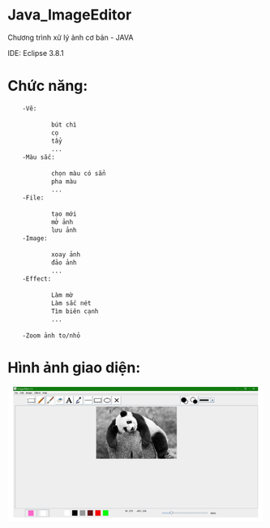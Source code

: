 # Java_ImageEditor
Chương trình xử lý ảnh cơ bản - JAVA

IDE: Eclipse 3.8.1

# Chức năng:

        -Vẽ:
        
                bút chì
                cọ
                tẩy
                ...
        -Màu sắc:
        
                chọn màu có sẳn
                pha màu
                ...   
        -File:
        
                tạo mới 
                mở ảnh
                lưu ảnh          
        -Image:
        
                xoay ảnh
                đảo ảnh
                ...           
        -Effect:
        
                Làm mờ
                Làm sắc nét
                Tìm biên cạnh
                ...
    
        -Zoom ảnh to/nhỏ
# Hình ảnh giao diện:

![](https://github.com/VuNguyen597/Java_ImageEditor/blob/master/images/img.PNG)
